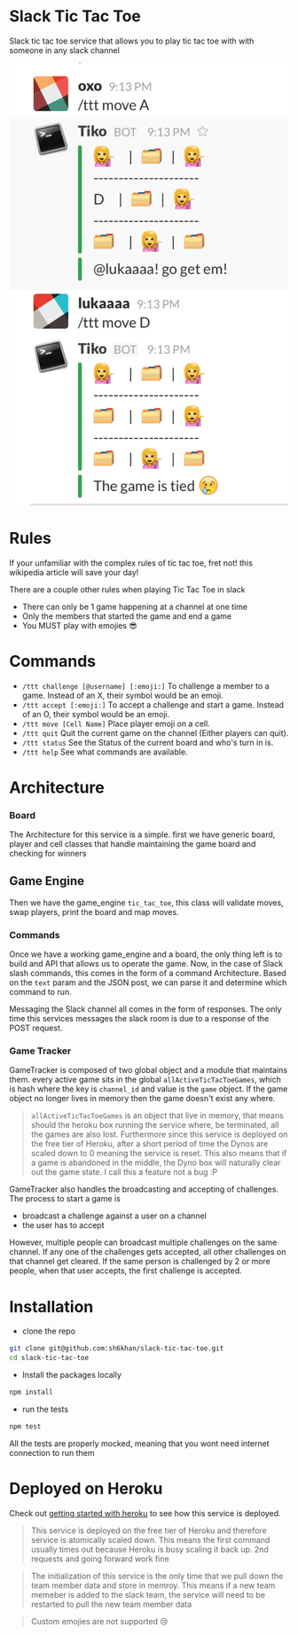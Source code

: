 # Slack Tic Tac Toe

Slack tic tac toe service that allows you to play tic tac toe with with
someone in any slack channel

![Alt text](./slack_tic_tac_toe_example.png "Exmaple")

# Rules

If your unfamiliar with the complex rules of tic tac toe, fret not! this wikipedia
article will save your day!

There are a couple other rules when playing Tic Tac Toe in slack

- There can only be 1 game happening at a channel at one time
- Only the members that started the game and end a game
- You MUST play with emojies 😎

# Commands

- `/ttt challenge [@username] [:emoji:]` To challenge a member to a game. Instead of an X, their symbol would be an emoji.
- `/ttt accept [:emoji:]` To accept a challenge and start a game. Instead of an O, their symbol would be an emoji.
- `/ttt move [Cell Name]` Place player emoji on a cell.
- `/ttt quit` Quit the current game on the channel (Either players can quit).
- `/ttt status` See the Status of the current board and who's turn in is.
- `/ttt help` See what commands are available.

# Architecture

### Board
The Architecture for this service is a simple. first we have generic board, player
and cell classes that handle maintaining the game board and checking for winners


## Game Engine
Then we have the game_engine `tic_tac_toe`, this class will validate moves, swap players,
print the board and map moves.

### Commands
Once we have a working game_engine and a board, the only thing left is to build and API
that allows us to operate the game. Now, in the case of Slack slash commands, this comes in
the form of a command Architecture. Based on the `text` param and the JSON post, we can parse
it and determine which command to run.

Messaging the Slack channel all comes in the form of responses. The only time this services
messages the slack room is due to a response of the POST request.

### Game Tracker
GameTracker is composed of two global object and a module that maintains them. every active game
sits in the global `allActiveTicTacToeGames`, which is hash where the key is `channel_id` and value
is the `game` object. If the game object no longer lives in memory then the game
doesn't exist any where.

> `allActiveTicTacToeGames` is an object that live in memory, that means should the heroku box running
the service where, be terminated, all the games are also lost. Furthermore since this service is
deployed on the free tier of Heroku, after a short period of time the Dynos are scaled down to 0 meaning
the service is reset. This also means that if a game is abandoned in the middle, the Dyno box will naturally
clear out the game state. I call this a feature not a bug :P

GameTracker also handles the broadcasting and accepting of challenges. The process to start a game is
- broadcast a challenge against a user on a channel
- the user has to accept

However, multiple people can broadcast multiple challenges on the same channel. If any one of the challenges
gets accepted, all other challenges on that channel get cleared. If the same person is challenged by 2 or more
people, when that user accepts, the first challenge is accepted.

# Installation

- clone the repo
```sh
git clone git@github.com:sh6khan/slack-tic-tac-toe.git
cd slack-tic-tac-toe
```
- Install the packages locally
```sh
npm install
```
- run the tests
```sh
npm test
```
All the tests are properly mocked, meaning that you wont need internet connection
to run them

# Deployed on Heroku

Check out [getting started with heroku](https://devcenter.heroku.com/articles/getting-started-with-nodejs#introduction)
to see how this service is deployed.

> This service is deployed on the free tier of Heroku and therefore service is atomically scaled down.
This means the first command usually times out because Heroku is busy scaling it back up. 2nd requests
and going forward work fine

> The initialization of this service is the only time that we pull down the team member data and store in
memroy. This means if a new team memeber is added to the slack team, the service will need to be restarted to pull
the new team member data

> Custom emojies are not supported 😢
